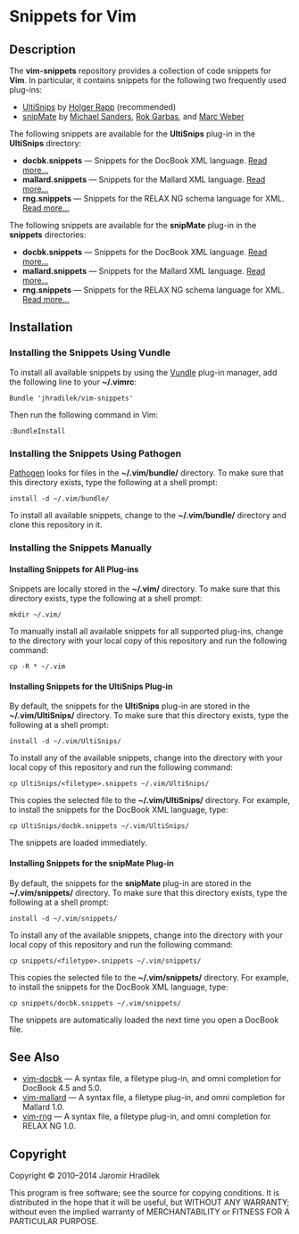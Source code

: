 # Snippets for Vim

## Description

The **vim-snippets** repository provides a collection of code snippets for **Vim**. In particular, it contains snippets for the following two frequently used plug-ins:

* [UltiSnips](https://github.com/SirVer/ultisnips) by [Holger Rapp](https://github.com/SirVer) (recommended)
* [snipMate](https://github.com/msanders/snipmate.vim) by [Michael Sanders](https://github.com/msanders), [Rok Garbas](https://github.com/garbas), and [Marc Weber](https://github.com/MarcWeber)

The following snippets are available for the **UltiSnips** plug-in in the **UltiSnips** directory:

* **docbk.snippets** — Snippets for the DocBook XML language. [Read more…](UltiSnips/docbk.markdown)
* **mallard.snippets** — Snippets for the Mallard XML language. [Read more…](UltiSnips/mallard.markdown)
* **rng.snippets** — Snippets for the RELAX NG schema language for XML. [Read more…](UltiSnips/rng.markdown)

The following snippets are available for the **snipMate** plug-in in the **snippets** directories:

* **docbk.snippets** — Snippets for the DocBook XML language. [Read more…](snippets/docbk.markdown)
* **mallard.snippets** — Snippets for the Mallard XML language. [Read more…](snippets/mallard.markdown)
* **rng.snippets** — Snippets for the RELAX NG schema language for XML. [Read more…](snippets/rng.markdown)

## Installation

### Installing the Snippets Using Vundle

To install all available snippets by using the [Vundle](https://github.com/gmarik/vundle) plug-in manager, add the following line to your **~/.vimrc**:

    Bundle 'jhradilek/vim-snippets'

Then run the following command in Vim:

    :BundleInstall

### Installing the Snippets Using Pathogen

[Pathogen](https://github.com/tpope/vim-pathogen) looks for files in the **~/.vim/bundle/** directory. To make sure that this directory exists, type the following at a shell prompt:

    install -d ~/.vim/bundle/

To install all available snippets, change to the **~/.vim/bundle/** directory and clone this repository in it.

### Installing the Snippets Manually

#### Installing Snippets for All Plug-ins

Snippets are locally stored in the **~/.vim/** directory. To make sure that this directory exists, type the following at a shell prompt:

    mkdir ~/.vim/

To manually install all available snippets for all supported plug-ins, change to the directory with your local copy of this repository and run the following command:

    cp -R * ~/.vim

#### Installing Snippets for the UltiSnips Plug-in

By default, the snippets for the **UltiSnips** plug-in are stored in the **~/.vim/UltiSnips/** directory. To make sure that this directory exists, type the following at a shell prompt:

    install -d ~/.vim/UltiSnips/

To install any of the available snippets, change into the directory with your local copy of this repository and run the following command:

    cp UltiSnips/<filetype>.snippets ~/.vim/UltiSnips/

This copies the selected file to the **~/.vim/UltiSnips/** directory. For example, to install the snippets for the DocBook XML language, type:

    cp UltiSnips/docbk.snippets ~/.vim/UltiSnips/

The snippets are loaded immediately.

#### Installing Snippets for the snipMate Plug-in

By default, the snippets for the **snipMate** plug-in are stored in the **~/.vim/snippets/** directory. To make sure that this directory exists, type the following at a shell prompt:

    install -d ~/.vim/snippets/

To install any of the available snippets, change into the directory with your local copy of this repository and run the following command:

    cp snippets/<filetype>.snippets ~/.vim/snippets/

This copies the selected file to the **~/.vim/snippets/** directory. For example, to install the snippets for the DocBook XML language, type:

    cp snippets/docbk.snippets ~/.vim/snippets/

The snippets are automatically loaded the next time you open a DocBook file.

## See Also

* [vim-docbk](https://github.com/jhradilek/vim-docbk) — A syntax file, a filetype plug-in, and omni completion for DocBook 4.5 and 5.0.
* [vim-mallard](https://github.com/jhradilek/vim-mallard) — A syntax file, a filetype plug-in, and omni completion for Mallard 1.0.
* [vim-rng](https://github.com/jhradilek/vim-rng) — A syntax file, a filetype plug-in, and omni completion for RELAX NG 1.0.

## Copyright

Copyright © 2010–2014 Jaromir Hradilek

This program is free software; see the source for copying conditions. It is distributed in the hope that it will be useful, but WITHOUT ANY WARRANTY; without even the implied warranty of MERCHANTABILITY or FITNESS FOR A PARTICULAR PURPOSE.
